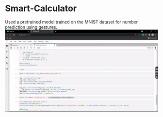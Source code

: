 # Smart-Calculator
Used a pretrained model trained on the MNIST dataset for number prediction using gestures.
![Alt Text](ezgif-2-70f3727cd853.gif)
